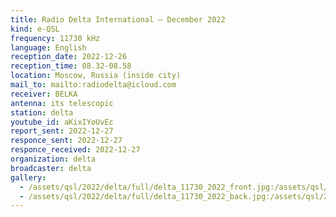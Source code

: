 ```yaml
---
title: Radio Delta International — December 2022
kind: e-QSL
frequency: 11730 kHz
language: English
reception_date: 2022-12-26
reception_time: 08.32-08.58
location: Moscow, Russia (inside city)
mail_to: mailto:radiodelta@icloud.com
receiver: BELKA
antenna: its telescopic
station: delta
youtube_id: aKixIYoUvEc
report_sent: 2022-12-27
responce_sent: 2022-12-27
responce_received: 2022-12-27
organization: delta
broadcaster: delta
gallery:
  - /assets/qsl/2022/delta/full/delta_11730_2022_front.jpg:/assets/qsl/2022/delta/small/delta_11730_2022_front.jpg
  - /assets/qsl/2022/delta/full/delta_11730_2022_back.jpg:/assets/qsl/2022/delta/small/delta_11730_2022_back.jpg
---
```

